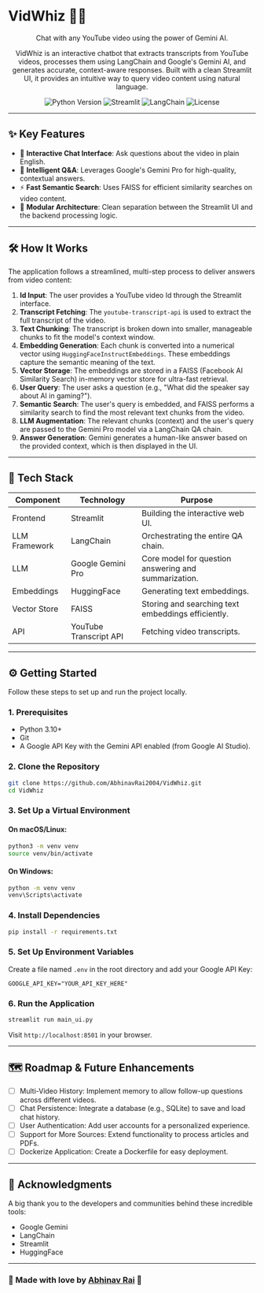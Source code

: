 # VidWhiz 🎥🤖

<div align="center">

Chat with any YouTube video using the power of Gemini AI.

VidWhiz is an interactive chatbot that extracts transcripts from YouTube videos, processes them using LangChain and Google's Gemini AI, and generates accurate, context-aware responses. Built with a clean Streamlit UI, it provides an intuitive way to query video content using natural language.

</div>

<p align="center">
<img src="https://img.shields.io/badge/Python-3.10%2B-blue?style=for-the-badge&logo=python" alt="Python Version">
<img src="https://img.shields.io/badge/Streamlit-1.35.0-red?style=for-the-badge&logo=streamlit" alt="Streamlit">
<img src="https://img.shields.io/badge/LangChain-0.2.0-purple?style=for-the-badge" alt="LangChain">
<img src="https://img.shields.io/badge/License-MIT-green?style=for-the-badge" alt="License">
</p>

---
## ✨ Key Features

- 💬 **Interactive Chat Interface**: Ask questions about the video in plain English.
- 🧠 **Intelligent Q&A**: Leverages Google's Gemini Pro for high-quality, contextual answers.
- ⚡ **Fast Semantic Search**: Uses FAISS for efficient similarity searches on video content.
- 🧩 **Modular Architecture**: Clean separation between the Streamlit UI and the backend processing logic.

---


## 🛠️ How It Works

The application follows a streamlined, multi-step process to deliver answers from video content:

1. **Id Input**: The user provides a YouTube video Id through the Streamlit interface.
2. **Transcript Fetching**: The `youtube-transcript-api` is used to extract the full transcript of the video.
3. **Text Chunking**: The transcript is broken down into smaller, manageable chunks to fit the model's context window.
4. **Embedding Generation**: Each chunk is converted into a numerical vector using `HuggingFaceInstructEmbeddings`. These embeddings capture the semantic meaning of the text.
5. **Vector Storage**: The embeddings are stored in a FAISS (Facebook AI Similarity Search) in-memory vector store for ultra-fast retrieval.
6. **User Query**: The user asks a question (e.g., "What did the speaker say about AI in gaming?").
7. **Semantic Search**: The user's query is embedded, and FAISS performs a similarity search to find the most relevant text chunks from the video.
8. **LLM Augmentation**: The relevant chunks (context) and the user's query are passed to the Gemini Pro model via a LangChain QA chain.
9. **Answer Generation**: Gemini generates a human-like answer based on the provided context, which is then displayed in the UI.

---

## 🔧 Tech Stack

| Component     | Technology           | Purpose                                           |
|--------------|----------------------|---------------------------------------------------|
| Frontend     | Streamlit            | Building the interactive web UI.                 |
| LLM Framework| LangChain            | Orchestrating the entire QA chain.               |
| LLM          | Google Gemini Pro    | Core model for question answering and summarization. |
| Embeddings   | HuggingFace          | Generating text embeddings.                      |
| Vector Store | FAISS                | Storing and searching text embeddings efficiently.|
| API          | YouTube Transcript API | Fetching video transcripts.                     |

---

## ⚙️ Getting Started

Follow these steps to set up and run the project locally.

### 1. Prerequisites

- Python 3.10+
- Git
- A Google API Key with the Gemini API enabled (from Google AI Studio).

### 2. Clone the Repository

```bash
git clone https://github.com/AbhinavRai2004/VidWhiz.git
cd VidWhiz
```

### 3. Set Up a Virtual Environment

#### On macOS/Linux:

```bash
python3 -m venv venv
source venv/bin/activate
```

#### On Windows:

```bash
python -m venv venv
venv\Scripts\activate
```

### 4. Install Dependencies

```bash
pip install -r requirements.txt
```

### 5. Set Up Environment Variables

Create a file named `.env` in the root directory and add your Google API Key:

```env
GOOGLE_API_KEY="YOUR_API_KEY_HERE"
```

### 6. Run the Application

```bash
streamlit run main_ui.py
```

Visit `http://localhost:8501` in your browser.

---

## 🗺️ Roadmap & Future Enhancements

- [ ] Multi-Video History: Implement memory to allow follow-up questions across different videos.
- [ ] Chat Persistence: Integrate a database (e.g., SQLite) to save and load chat history.
- [ ] User Authentication: Add user accounts for a personalized experience.
- [ ] Support for More Sources: Extend functionality to process articles and PDFs.
- [ ] Dockerize Application: Create a Dockerfile for easy deployment.

---

## 🙌 Acknowledgments

A big thank you to the developers and communities behind these incredible tools:

- Google Gemini
- LangChain
- Streamlit
- HuggingFace

---

### 💙 Made with love by [Abhinav Rai](https://github.com/AbhinavRai2004) 💙